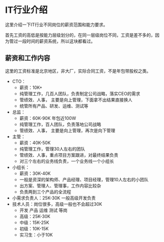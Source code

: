 
# IT行业介绍

这里介绍一下IT行业不同岗位的薪资范围和能力要求。

首先工资的高低是按能力层级划分的，在同一层级岗位不同，工资是差不多的，因为管过一段时间的薪资系统，所以这块都看过。

## 薪资和工作内容

这里的工资标准是北京地区，非大厂，实际合同工资，不是年包带股权之类。

- CTO：
  - 薪资：10K+ 
  - 纯管理工作，几百人团队，负责制定公司战略，落实CEO的需求
  - 管绩效、人事， 主要是向上管理，下面拿不出结果直接换人 
  - 统管所有产品、研发、运维、测试等
- 总监：
  - 薪资：60K-90K 年包近100W
  - 纯管理工作，百人团队，负责落地公司战略
  - 管绩效、人事， 主要是向上管理，再次是向下管理
- 主管：
  - 薪资：40K-50K
  - 纯管理工作，管理30人左右的团队
  - 管绩效、人事，重点项目方案跟进，对最终结果负责
  - 对三个左右的业务线负责，一个业务线一个小组长
- 小组长：
  - 薪资：30K-40K 
  - 一般是资深的架构师、产品经理、项目经理，管理10人左右的小团队
  - 出方案、管理人、管理事，工作内容比较杂
  - 负责两到三个产品的全流程
- 小需求负责人：25K-30K 一般高级开发负责
- 技术人员：岗位很多，高级一般也不会超过30K
  - 开发 产品 运维 测试 等岗
  - 高级：25K-30K
  - 中级：15K-25K
  - 初级：10K-15K
  - 实习生：小于10K

